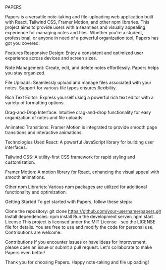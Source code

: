 PAPERS

Papers is a versatile note-taking and file-uploading web application built with React, Tailwind CSS, Framer Motion, and other npm libraries. This project aims to provide users with a seamless and visually appealing experience for managing notes and files. Whether you're a student, professional, or anyone in need of a powerful organization tool, Papers has got you covered.

Features
Responsive Design: Enjoy a consistent and optimized user experience across devices and screen sizes.

Note Management: Create, edit, and delete notes effortlessly. Papers helps you stay organized.

File Uploads: Seamlessly upload and manage files associated with your notes. Support for various file types ensures flexibility.

Rich Text Editor: Express yourself using a powerful rich text editor with a variety of formatting options.

Drag-and-Drop Interface: Intuitive drag-and-drop functionality for easy organization of notes and file uploads.

Animated Transitions: Framer Motion is integrated to provide smooth page transitions and interactive animations.

Technologies Used
React: A powerful JavaScript library for building user interfaces.

Tailwind CSS: A utility-first CSS framework for rapid styling and customization.

Framer Motion: A motion library for React, enhancing the visual appeal with smooth animations.

Other npm Libraries: Various npm packages are utilized for additional functionality and optimization.

Getting Started
To get started with Papers, follow these steps:

Clone the repository: git clone https://github.com/your-username/papers.git
Install dependencies: npm install
Run the development server: npm start
License
This project is licensed under the MIT License - see the LICENSE file for details. You are free to use and modify the code for personal use. Contributions are welcome.

Contributions
If you encounter issues or have ideas for improvement, please open an issue or submit a pull request. Let's collaborate to make Papers even better!

Thank you for choosing Papers. Happy note-taking and file uploading!
